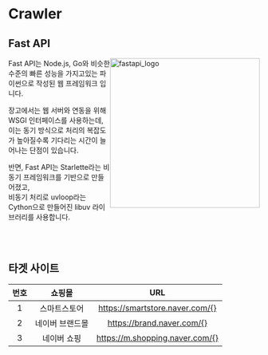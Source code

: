 # Crawler

## Fast API

<img src="https://fastapi.tiangolo.com/img/logo-margin/logo-teal.png" alt="fastapi_logo" style="float:right; width: 300px;">

Fast API는 Node.js, Go와 비슷한 수준의 빠른 성능을 가지고있는 파이썬으로 작성된 웹 프레임워크 입니다.

장고에서는 웹 서버와 연동을 위해 WSGI 인터페이스를 사용하는데,\
이는 동기 방식으로 처리의 복잡도가 높아질수록 기다리는 시간이 늘어나는 단점이 있습니다.

반면, Fast API는 Starlette라는 비동기 프레임워크를 기반으로 만들어졌고,\
비동기 처리로 uvloop라는 Cython으로 만들어진 libuv 라이브러리를 사용합니다.

<br><br>

## 타겟 사이트

|  번호  |  쇼핑몰  |     URL     |
| :--: | :----: | :--------------------------------------: |
|  1   | 스마트스토어 | https://smartstore.naver.com/{} |
|  2   | 네이버 브랜드몰 | https://brand.naver.com/{} |
|  3   | 네이버 쇼핑 | https://m.shopping.naver.com/{} |
